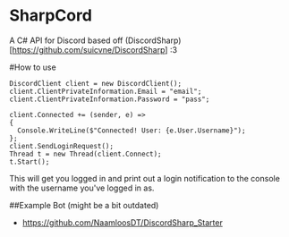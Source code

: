 # SharpCord

A C# API for Discord based off (DiscordSharp)[https://github.com/suicvne/DiscordSharp] :3 

#How to use

```
DiscordClient client = new DiscordClient();
client.ClientPrivateInformation.Email = "email";
client.ClientPrivateInformation.Password = "pass";

client.Connected += (sender, e) =>
{
  Console.WriteLine($"Connected! User: {e.User.Username}");
};
client.SendLoginRequest();
Thread t = new Thread(client.Connect);
t.Start();
```

This will get you logged in and print out a login notification to the console with the username you've logged in as.

##Example Bot (might be a bit outdated)
* https://github.com/NaamloosDT/DiscordSharp_Starter 
